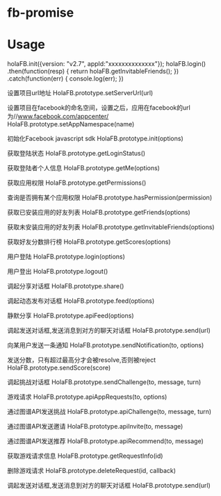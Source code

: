 # fb-promise

# Usage
holaFB.init({version: "v2.7", appId:"xxxxxxxxxxxxxx"});
holaFB.login()
.then(function(resp) {
  return holaFB.getInvitableFriends();
})
.catch(function(err) {
  console.log(err);
})

设置项目url地址
HolaFB.prototype.setServerUrl(url)

设置项目在facebook的命名空间，设置之后，应用在facebook的url为//www.facebook.com/appcenter/<name>
HolaFB.prototype.setAppNamespace(name)

初始化Facebook javascript sdk
HolaFB.prototype.init(options)

获取登陆状态
HolaFB.prototype.getLoginStatus()

获取登陆者个人信息
HolaFB.prototype.getMe(options)

获取应用权限
HolaFB.prototype.getPermissions()

查询是否拥有某个应用权限
HolaFB.prototype.hasPermission(permission)

获取已安装应用的好友列表
HolaFB.prototype.getFriends(options)

获取未安装应用的好友列表
HolaFB.prototype.getInvitableFriends(options)

获取好友分数排行榜
HolaFB.prototype.getScores(options)

用户登陆
HolaFB.prototype.login(options)

用户登出
HolaFB.prototype.logout()

调起分享对话框
HolaFB.prototype.share()

调起动态发布对话框
HolaFB.prototype.feed(options)

静默分享
HolaFB.prototype.apiFeed(options)

调起发送对话框,发送消息到对方的聊天对话框
HolaFB.prototype.send(url)

向某用户发送一条通知
HolaFB.prototype.sendNotification(to, options)

发送分数，只有超过最高分才会被resolve,否则被reject
HolaFB.prototype.sendScore(score)

调起挑战对话框
HolaFB.prototype.sendChallenge(to, message, turn)

游戏请求
HolaFB.prototype.apiAppRequests(to, options)

通过图谱API发送挑战
HolaFB.prototype.apiChallenge(to, message, turn)

通过图谱API发送邀请
HolaFB.prototype.apiInvite(to, message)

通过图谱API发送推荐
HolaFB.prototype.apiRecommend(to, message)

获取游戏请求信息
HolaFB.prototype.getRequestInfo(id) 

删除游戏请求
HolaFB.prototype.deleteRequest(id, callback)

调起发送对话框,发送消息到对方的聊天对话框
HolaFB.prototype.send(url) 

